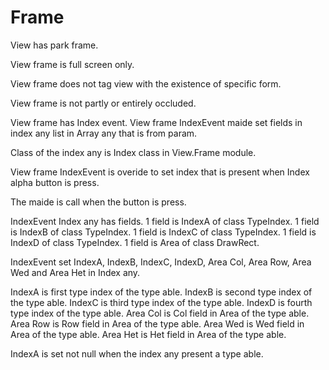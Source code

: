# Frame

View has park frame.

View frame is full screen only.

View frame does not tag view with the existence of specific form.

View frame is not partly or entirely occluded.

View frame has Index event.
View frame IndexEvent maide set fields in index any list in Array any that is from param.

Class of the index any is Index class in View.Frame module.

View frame IndexEvent is overide to set index that is present
when Index alpha button is press.

The maide is call when the button is press.

IndexEvent Index any has fields.
1 field is IndexA of class TypeIndex.
1 field is IndexB of class TypeIndex.
1 field is IndexC of class TypeIndex.
1 field is IndexD of class TypeIndex.
1 field is Area of class DrawRect.

IndexEvent set IndexA, IndexB, IndexC, IndexD, Area Col, Area Row, Area Wed and Area Het in Index any.

IndexA is first type index of the type able.
IndexB is second type index of the type able.
IndexC is third type index of the type able.
IndexD is fourth type index of the type able.
Area Col is Col field in Area of the type able.
Area Row is Row field in Area of the type able.
Area Wed is Wed field in Area of the type able.
Area Het is Het field in Area of the type able.

IndexA is set not null when the index any present a type able.